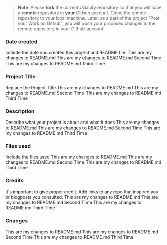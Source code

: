 >**Note**: Please **fork** the current Udacity repository so that you will have a **remote** repository in **your** Github account. Clone the remote repository to your local machine. Later, as a part of the project "Post your Work on Github", you will push your proposed changes to the remote repository in your Github account.

### Date created
Include the date you created this project and README file.
This are my changes to README.md
This are my changes to README.md Second Time
This are my changes to README.md Third Time

### Project Title
Replace the Project Title
This are my changes to README.md
This are my changes to README.md Second Time
This are my changes to README.md Third Time

### Description
Describe what your project is about and what it does
This are my changes to README.md
This are my changes to README.md Second Time
This are my changes to README.md Third Time

### Files used
Include the files used
This are my changes to README.md
This are my changes to README.md Second Time
This are my changes to README.md Third Time

### Credits
It's important to give proper credit. Add links to any repo that inspired you or blogposts you consulted.
This are my changes to README.md
This are my changes to README.md Second Time
This are my changes to README.md Third Time

### Changes 
This are my changes to README.md
This are my changes to README.md Second Time
This are my changes to README.md Third Time